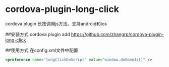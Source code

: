 # cordova-plugin-long-click
cordova plugin 长按调用js方法。支持android和ios


##安装方式
cordova plugin add https://github.com/zhangrp/cordova-plugin-long-click


##使用方式
在config.xml文件中配置
```xml
<preference name="longClickDoScript" value="window.doSomeJs()" />
```